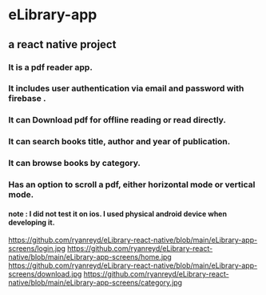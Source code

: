 # eLibrary-app
## a react native project
### It is a pdf reader app.
### It includes user authentication via email and password with firebase .
### It can Download pdf for offline reading or read directly.
### It can search books title, author and year of publication.
### It can browse books by category.
### Has an option to scroll a pdf, either horizontal mode or vertical mode. 

#### note : I did not test it on ios. I used physical android device when developing it.

https://github.com/ryanreyd/eLibrary-react-native/blob/main/eLibrary-app-screens/login.jpg
https://github.com/ryanreyd/eLibrary-react-native/blob/main/eLibrary-app-screens/home.jpg
https://github.com/ryanreyd/eLibrary-react-native/blob/main/eLibrary-app-screens/download.jpg
https://github.com/ryanreyd/eLibrary-react-native/blob/main/eLibrary-app-screens/category.jpg
